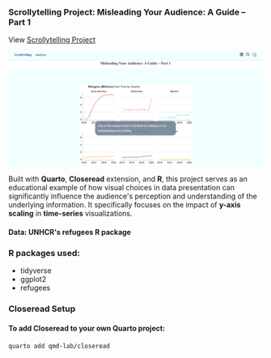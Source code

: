 ### Scrollytelling Project: Misleading Your Audience: A Guide – Part 1

View [Scrollytelling Project](https://darakhshannehal.quarto.pub/scrollytelling/)

![](images/featured.png)

Built with **Quarto**, **Closeread** extension, and **R**, this project serves as an educational example of how visual choices in data presentation can significantly influence the audience's perception and understanding of the underlying information. It specifically focuses on the impact of **y-axis scaling** in **time-series** visualizations.

#### Data: UNHCR's refugees R package

### R packages used:
- tidyverse
- ggplot2
- refugees

### Closeread Setup 
#### To add Closeread to your own Quarto project:
```
quarto add qmd-lab/closeread
```
